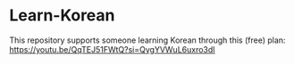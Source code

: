 # Learn-Korean
This repository supports someone learning Korean through this (free) plan: https://youtu.be/QqTEJ51FWtQ?si=QygYVWuL6uxro3dI
